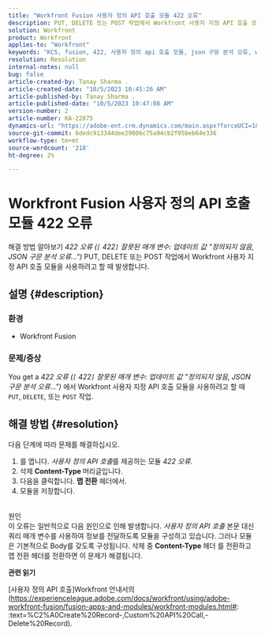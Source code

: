 ```yaml
---
title: "Workfront Fusion 사용자 정의 API 호출 모듈 422 오류"
description: PUT, DELETE 또는 POST 작업에서 Workfront 사용자 지정 API 호출 모듈을 사용할 때 발생하는 오류를 해결합니다.
solution: Workfront
product: Workfront
applies-to: "Workfront"
keywords: "KCS, fusion, 422, 사용자 정의 api 호출 모듈, json 구문 분석 오류, workfront"
resolution: Resolution
internal-notes: null
bug: false
article-created-by: Tanay Sharma .
article-created-date: "10/5/2023 10:45:26 AM"
article-published-by: Tanay Sharma .
article-published-date: "10/5/2023 10:47:08 AM"
version-number: 2
article-number: KA-22875
dynamics-url: "https://adobe-ent.crm.dynamics.com/main.aspx?forceUCI=1&pagetype=entityrecord&etn=knowledgearticle&id=54b5994a-6c63-ee11-be6e-6045bd006e5a"
source-git-commit: 6dedc913344dee29006c75a94cb2f05beb64e336
workflow-type: tm+mt
source-wordcount: '218'
ht-degree: 2%

---
```


# Workfront Fusion 사용자 정의 API 호출 모듈 422 오류


해결 방법 알아보기 *422 오류 (`[` 422`]`  잘못된 매개 변수: 업데이트 값 &quot;정의되지 않음, JSON 구문 분석 오류...&quot;)* PUT, DELETE 또는 POST 작업에서 Workfront 사용자 지정 API 호출 모듈을 사용하려고 할 때 발생합니다.

## 설명 {#description}


### 환경

- Workfront Fusion




### 문제/증상

You get a *422 오류 (`[` 422`]`  잘못된 매개 변수: 업데이트 값 &quot;정의되지 않음, JSON 구문 분석 오류...&quot;)* 에서 Workfront 사용자 지정 API 호출 모듈을 사용하려고 할 때 `PUT`, `DELETE`, 또는 `POST` 작업.


## 해결 방법 {#resolution}


다음 단계에 따라 문제를 해결하십시오.



1. 를 엽니다. *사용자 정의 API 호출*&#x200B;를 제공하는 모듈 *422 오류*.
2. 삭제 <b>Content-Type </b>머리글입니다.
3. 다음을 클릭합니다. <b>맵 전환</b> 헤더에서.
4. 모듈을 저장합니다.

<br>원인<br>
이 오류는 일반적으로 다음 원인으로 인해 발생합니다. *사용자 정의 API 호출* 본문 대신 쿼리 매개 변수를 사용하여 정보를 전달하도록 모듈을 구성하고 있습니다. 그러나 모듈은 기본적으로 Body를 갖도록 구성됩니다. 삭제 중 <b>Content-Type </b>헤더 를 전환하고 맵 전환 헤더를 전환하면 이 문제가 해결됩니다.



<b>관련 읽기</b>

[사용자 정의 API 호출]Workfront 안내서의 (https://experienceleague.adobe.com/docs/workfront/using/adobe-workfront-fusion/fusion-apps-and-modules/workfront-modules.html#: :text=%C2%A0Create%20Record-,Custom%20API%20Call,-Delete%20Record).
